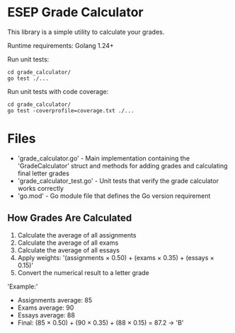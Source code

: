 # ESEP Grade Calculator

This library is a simple utility to calculate your grades.

Runtime requirements:
Golang 1.24+

Run unit tests:
```
cd grade_calculator/
go test ./...
```

Run unit tests with code coverage:
```
cd grade_calculator/
go test -coverprofile=coverage.txt ./...
```

# Files
- 'grade_calculator.go' - Main implementation containing the 'GradeCalculator' struct and methods for adding grades and calculating final letter grades
- 'grade_calculator_test.go' - Unit tests that verify the grade calculator works correctly
- 'go.mod' - Go module file that defines the Go version requirement

## How Grades Are Calculated

1. Calculate the average of all assignments
2. Calculate the average of all exams  
3. Calculate the average of all essays
4. Apply weights: '(assignments × 0.50) + (exams × 0.35) + (essays × 0.15)'
5. Convert the numerical result to a letter grade

'Example:'
- Assignments average: 85
- Exams average: 90
- Essays average: 88
- Final: (85 × 0.50) + (90 × 0.35) + (88 × 0.15) = 87.2 → 'B'